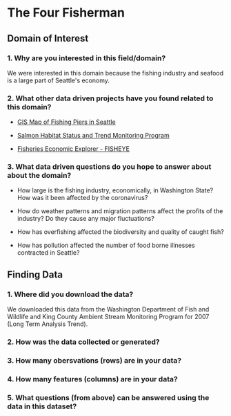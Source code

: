# The Four Fisherman

## Domain of Interest
### 1. Why are you interested in this field/domain?
We were interested in this domain because the fishing industry and seafood is a large part of Seattle's economy.

### 2. What other data driven projects have you found related to this domain?

  - [GIS Map of Fishing Piers in Seattle](https://data.seattle.gov/Parks-and-Recreation/Seattle-Parks-and-Recreation-GIS-Map-Layer-Shapefi/rnss-rcmd)

  - [Salmon Habitat Status and Trend Monitoring Program](https://www.fisheries.noaa.gov/resource/map/salmon-habitat-status-and-trend-monitoring-program-data)

  - [Fisheries Economic Explorer - FISHEYE](https://dataexplorer.northwestscience.fisheries.noaa.gov/fisheye/)

### 3. What data driven questions do you hope to answer about about the domain?

  - How large is the fishing industry, economically, in Washington State? How was it been affected by the coronavirus?
  
  - How do weather patterns and migration patterns affect the profits of the industry? Do they cause any major fluctuations?
  
  - How has overfishing affected the biodiversity and quality of caught fish?
  
  - How has pollution affected the number of food borne illnesses contracted in Seattle?


## Finding Data
### 1. Where did you download the data?
We downloaded this data from the Washington Department of Fish and Wildlife and King County Ambient Stream Monitoring Program for 2007 (Long Term Analysis Trend).


### 2. How was the data collected or generated?

### 3. How many obersvations (rows) are in your data?

### 4. How many features (columns) are in your data?

### 5. What questions (from above) can be answered using the data in this dataset?
